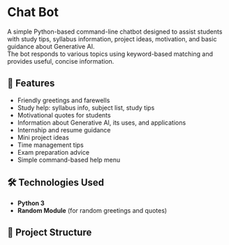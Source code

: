 # Chat Bot

A simple Python-based command-line chatbot designed to assist students with study tips, syllabus information, project ideas, motivation, and basic guidance about Generative AI.  
The bot responds to various topics using keyword-based matching and provides useful, concise information.

## 📌 Features
- Friendly greetings and farewells
- Study help: syllabus info, subject list, study tips
- Motivational quotes for students
- Information about Generative AI, its uses, and applications
- Internship and resume guidance
- Mini project ideas
- Time management tips
- Exam preparation advice
- Simple command-based help menu

## 🛠️ Technologies Used
- **Python 3**
- **Random Module** (for random greetings and quotes)

## 📂 Project Structure
